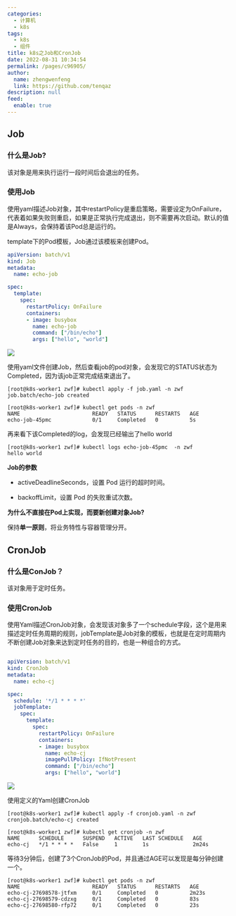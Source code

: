 ```yaml
---
categories: 
  - 计算机
  - k8s
tags: 
  - k8s
  - 组件
title: k8s之Job和CronJob
date: 2022-08-31 10:34:54
permalink: /pages/c96905/
author: 
  name: zhengwenfeng
  link: https://github.com/tenqaz
description: null
feed: 
  enable: true
---
```


## Job

### 什么是Job?

该对象是用来执行运行一段时间后会退出的任务。



### 使用Job 

使用yaml描述Job对象，其中restartPolicy是重启策略，需要设定为OnFailure，代表着如果失败则重启，如果是正常执行完成退出，则不需要再次启动。默认的值是Always，会保持着该Pod总是运行的。

template下的Pod模板，Job通过该模板来创建Pod。

```yaml
apiVersion: batch/v1
kind: Job
metadata:
  name: echo-job

spec:
  template:
    spec:
      restartPolicy: OnFailure
      containers:
      - image: busybox
        name: echo-job
        command: ["/bin/echo"]
        args: ["hello", "world"]

```

![](https://gcore.jsdelivr.net/gh/tenqaz/BLOG-CDN@main/20220721102314.png)



使用yaml文件创建Job，然后查看job的pod对象，会发现它的STATUS状态为Completed，因为该job正常完成结束退出了。

```shell
[root@k8s-worker1 zwf]# kubectl apply -f job.yaml -n zwf
job.batch/echo-job created

[root@k8s-worker1 zwf]# kubectl get pods -n zwf
NAME                       READY   STATUS      RESTARTS   AGE
echo-job-45pmc             0/1     Completed   0          5s
```



再来看下该Completed的log，会发现已经输出了hello world

```
[root@k8s-worker1 zwf]# kubectl logs echo-job-45pmc  -n zwf
hello world
```





**Job的参数**

* activeDeadlineSeconds，设置 Pod 运行的超时时间。

* backoffLimit，设置 Pod 的失败重试次数。



**为什么不直接在Pod上实现，而要新创建对象Job?**

保持**单一原则**，将业务特性与容器管理分开。





## CronJob

### 什么是ConJob？

该对象用于定时任务。



### 使用CronJob

使用Yaml描述CronJob对象，会发现该对象多了一个schedule字段，这个是用来描述定时任务周期的规则，jobTemplate是Job对象的模板，也就是在定时周期内不断创建Job对象来达到定时任务的目的，也是一种组合的方式。

```yaml

apiVersion: batch/v1
kind: CronJob
metadata:
  name: echo-cj

spec:
  schedule: '*/1 * * * *'
  jobTemplate:
    spec:
      template:
        spec:
          restartPolicy: OnFailure
          containers:
          - image: busybox
            name: echo-cj
            imagePullPolicy: IfNotPresent
            command: ["/bin/echo"]
            args: ["hello", "world"]
```



![](https://gcore.jsdelivr.net/gh/tenqaz/BLOG-CDN@main/20220831105354.png)





使用定义的Yaml创建CronJob

```shell
[root@k8s-worker1 zwf]# kubectl apply -f cronjob.yaml -n zwf
cronjob.batch/echo-cj created

[root@k8s-worker1 zwf]# kubectl get cronjob -n zwf
NAME      SCHEDULE      SUSPEND   ACTIVE   LAST SCHEDULE   AGE
echo-cj   */1 * * * *   False     1        1s              2m24s
```



等待3分钟后，创建了3个CronJob的Pod，并且通过AGE可以发现是每分钟创建一个。

```
[root@k8s-worker1 zwf]# kubectl get pods -n zwf
NAME                       READY   STATUS      RESTARTS   AGE
echo-cj-27698578-jtfxm     0/1     Completed   0          2m23s
echo-cj-27698579-cdzxg     0/1     Completed   0          83s
echo-cj-27698580-rfp72     0/1     Completed   0          23s